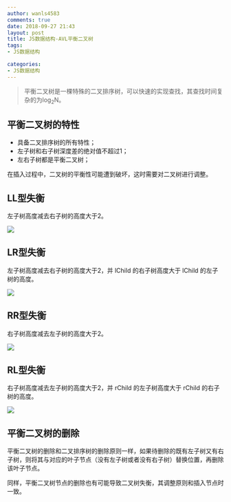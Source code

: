```yaml
---
author: wanls4583
comments: true
date: 2018-09-27 21:43
layout: post
title: JS数据结构-AVL平衡二叉树
tags:
- JS数据结构

categories:
- JS数据结构
---
```


> 平衡二叉树是一棵特殊的二叉排序树，可以快速的实现查找，其查找时间复杂的为log<sub>2</sub>N。

## 平衡二叉树的特性

- 具备二叉排序树的所有特性；
- 左子树和右子树深度差的绝对值不超过1；
- 左右子树都是平衡二叉树；

在插入过程中，二叉树的平衡性可能遭到破坏，这时需要对二叉树进行调整。

## LL型失衡

左子树高度减去右子树的高度大于2。

![](https://blog.lisong.hn.cn/images/posts/数据结构/2018-09-27-JS数据结构-AVL平衡二叉树-LL.svg)

## LR型失衡

左子树高度减去右子树的高度大于2，并 lChild 的右子树高度大于 lChild 的左子树的高度。

![](https://blog.lisong.hn.cn/images/posts/数据结构/2018-09-27-JS数据结构-AVL平衡二叉树-LR.svg)

## RR型失衡

右子树高度减去左子树的高度大于2。

![](https://blog.lisong.hn.cn/images/posts/数据结构/2018-09-27-JS数据结构-AVL平衡二叉树-RR.svg)

## RL型失衡

右子树高度减去左子树的高度大于2，并 rChild 的左子树高度大于 rChild 的右子树的高度。

![](https://blog.lisong.hn.cn/images/posts/数据结构/2018-09-27-JS数据结构-AVL平衡二叉树-RL.svg)

## 平衡二叉树的删除

平衡二叉树的删除和二叉排序树的删除原则一样，如果待删除的既有左子树又有右子树，则将其与对应的叶子节点（没有左子树或者没有右子树）替换位置，再删除该叶子节点。

同样，平衡二叉树节点的删除也有可能导致二叉树失衡，其调整原则和插入节点时一致。



